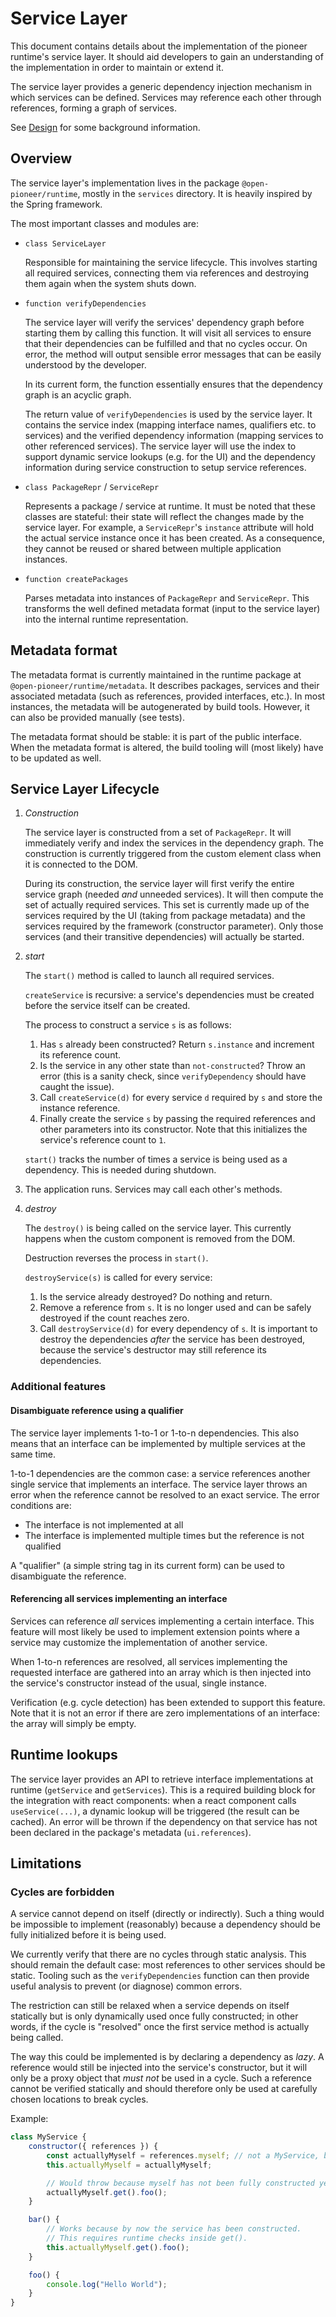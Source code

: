 # Service Layer

This document contains details about the implementation of the pioneer runtime's service layer.
It should aid developers to gain an understanding of the implementation in order to maintain or extend it.

The service layer provides a generic dependency injection mechanism in which services can be defined.
Services may reference each other through references, forming a graph of services.

See [Design](./Design.md) for some background information.

## Overview

The service layer's implementation lives in the package `@open-pioneer/runtime`, mostly in the `services` directory.
It is heavily inspired by the Spring framework.

The most important classes and modules are:

-   `class ServiceLayer`

    Responsible for maintaining the service lifecycle.
    This involves starting all required services, connecting them via references and destroying them again when the system shuts down.

-   `function verifyDependencies`

    The service layer will verify the services' dependency graph before starting them by calling this function.
    It will visit all services to ensure that their dependencies can be fulfilled and that no cycles occur.
    On error, the method will output sensible error messages that can be easily understood by the developer.

    In its current form, the function essentially ensures that the dependency graph is an acyclic graph.

    The return value of `verifyDependencies` is used by the service layer.
    It contains the service index (mapping interface names, qualifiers etc. to services) and the
    verified dependency information (mapping services to other referenced services).
    The service layer will use the index to support dynamic service lookups (e.g. for the UI)
    and the dependency information during service construction to setup service references.

-   `class PackageRepr` / `ServiceRepr`

    Represents a package / service at runtime.
    It must be noted that these classes are stateful: their state will reflect the changes made by the service layer.
    For example, a `ServiceRepr`'s `instance` attribute will hold the actual service instance once it has been created.
    As a consequence, they cannot be reused or shared between multiple application instances.

-   `function createPackages`

    Parses metadata into instances of `PackageRepr` and `ServiceRepr`.
    This transforms the well defined metadata format (input to the service layer) into the internal runtime representation.

## Metadata format

The metadata format is currently maintained in the runtime package at `@open-pioneer/runtime/metadata`.
It describes packages, services and their associated metadata (such as references, provided interfaces, etc.).
In most instances, the metadata will be autogenerated by build tools.
However, it can also be provided manually (see tests).

The metadata format should be stable: it is part of the public interface.
When the metadata format is altered, the build tooling will (most likely) have to be updated as well.

## Service Layer Lifecycle

1. _Construction_

    The service layer is constructed from a set of `PackageRepr`.
    It will immediately verify and index the services in the dependency graph.
    The construction is currently triggered from the custom element class when it is connected to the DOM.

    During its construction, the service layer will first verify the entire service graph (needed _and_ unneeded services).
    It will then compute the set of actually required services.
    This set is currently made up of the services required by the UI (taking from package metadata) and the services required
    by the framework (constructor parameter).
    Only those services (and their transitive dependencies) will actually be started.

2. _start_

    The `start()` method is called to launch all required services.

    `createService` is recursive: a service's dependencies must be created before the service itself can be created.

    The process to construct a service `s` is as follows:

    1. Has `s` already been constructed? Return `s.instance` and increment its reference count.
    2. Is the service in any other state than `not-constructed`? Throw an error (this is a sanity check, since `verifyDependency` should have caught the issue).
    3. Call `createService(d)` for every service `d` required by `s` and store the instance reference.
    4. Finally create the service `s` by passing the required references and other parameters into its constructor.
       Note that this initializes the service's reference count to `1`.

    `start()` tracks the number of times a service is being used as a dependency.
    This is needed during shutdown.

3. The application runs.
   Services may call each other's methods.

4. _destroy_

    The `destroy()` is being called on the service layer.
    This currently happens when the custom component is removed from the DOM.

    Destruction reverses the process in `start()`.

    `destroyService(s)` is called for every service:

    1. Is the service already destroyed? Do nothing and return.
    2. Remove a reference from `s`.
       It is no longer used and can be safely destroyed if the count reaches zero.
    3. Call `destroyService(d)` for every dependency of `s`.
       It is important to destroy the dependencies _after_ the service has been destroyed,
       because the service's destructor may still reference its dependencies.

### Additional features

#### Disambiguate reference using a qualifier

The service layer implements 1-to-1 or 1-to-n dependencies.
This also means that an interface can be implemented by multiple services at the same time.

1-to-1 dependencies are the common case: a service references another single service that implements an interface.
The service layer throws an error when the reference cannot be resolved to an exact service.
The error conditions are:

-   The interface is not implemented at all
-   The interface is implemented multiple times but the reference is not qualified

A "qualifier" (a simple string tag in its current form) can be used to disambiguate the reference.

#### Referencing all services implementing an interface

Services can reference _all_ services implementing a certain interface.
This feature will most likely be used to implement extension points where a service may customize the implementation of another service.

When 1-to-n references are resolved, all services implementing the requested interface are gathered into an array which is then
injected into the service's constructor instead of the usual, single instance.

Verification (e.g. cycle detection) has been extended to support this feature.
Note that it is not an error if there are zero implementations of an interface: the array will simply be empty.

## Runtime lookups

The service layer provides an API to retrieve interface implementations at runtime (`getService` and `getServices`).
This is a required building block for the integration with react components: when a react component calls `useService(...)`,
a dynamic lookup will be triggered (the result can be cached).
An error will be thrown if the dependency on that service has not been declared in the package's metadata (`ui.references`).

## Limitations

### Cycles are forbidden

A service cannot depend on itself (directly or indirectly).
Such a thing would be impossible to implement (reasonably) because a dependency should be fully initialized
before it is being used.

We currently verify that there are no cycles through static analysis.
This should remain the default case: most references to other services should be static.
Tooling such as the `verifyDependencies` function can then provide useful analysis to prevent (or diagnose) common errors.

The restriction can still be relaxed when a service depends on itself statically but is only dynamically used once fully constructed;
in other words, if the cycle is "resolved" once the first service method is actually being called.

The way this could be implemented is by declaring a dependency as _lazy_.
A reference would still be injected into the service's constructor, but it will only be a proxy object that _must not_ be used in a cycle.
Such a reference cannot be verified statically and should therefore only be used at carefully chosen locations to break cycles.

Example:

```js
class MyService {
    constructor({ references }) {
        const actuallyMyself = references.myself; // not a MyService, but a Lazy<MyService>
        this.actuallyMyself = actuallyMyself;

        // Would throw because myself has not been fully constructed yet!
        actuallyMyself.get().foo();
    }

    bar() {
        // Works because by now the service has been constructed.
        // This requires runtime checks inside get().
        this.actuallyMyself.get().foo();
    }

    foo() {
        console.log("Hello World");
    }
}
```

